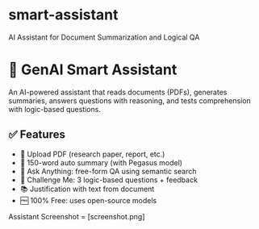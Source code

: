 # smart-assistant
AI Assistant for Document Summarization and Logical QA 
# 🧠 GenAI Smart Assistant

An AI-powered assistant that reads documents (PDFs), generates summaries, answers questions with reasoning, and tests comprehension with logic-based questions.

## ✅ Features

- 📄 Upload PDF (research paper, report, etc.)
- 🧠 150-word auto summary (with Pegasus model)
- 💬 Ask Anything: free-form QA using semantic search
- 🧩 Challenge Me: 3 logic-based questions + feedback
- 📚 Justification with text from document
- 🆓 100% Free: uses open-source models

 Assistant Screenshot = [screenshot.png]
 


